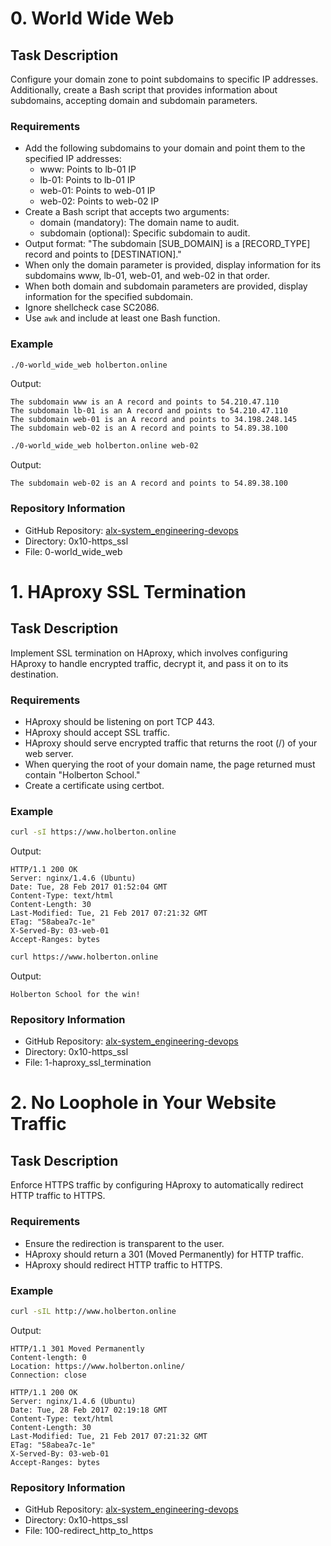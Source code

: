 # 0. World Wide Web

## Task Description
Configure your domain zone to point subdomains to specific IP addresses. Additionally, create a Bash script that provides information about subdomains, accepting domain and subdomain parameters.

### Requirements
- Add the following subdomains to your domain and point them to the specified IP addresses:
  - www: Points to lb-01 IP
  - lb-01: Points to lb-01 IP
  - web-01: Points to web-01 IP
  - web-02: Points to web-02 IP
- Create a Bash script that accepts two arguments:
  - domain (mandatory): The domain name to audit.
  - subdomain (optional): Specific subdomain to audit.
- Output format: "The subdomain [SUB_DOMAIN] is a [RECORD_TYPE] record and points to [DESTINATION]."
- When only the domain parameter is provided, display information for its subdomains www, lb-01, web-01, and web-02 in that order.
- When both domain and subdomain parameters are provided, display information for the specified subdomain.
- Ignore shellcheck case SC2086.
- Use `awk` and include at least one Bash function.

### Example
```bash
./0-world_wide_web holberton.online
```
Output:
```
The subdomain www is an A record and points to 54.210.47.110
The subdomain lb-01 is an A record and points to 54.210.47.110
The subdomain web-01 is an A record and points to 34.198.248.145
The subdomain web-02 is an A record and points to 54.89.38.100
```

```bash
./0-world_wide_web holberton.online web-02
```
Output:
```
The subdomain web-02 is an A record and points to 54.89.38.100
```

### Repository Information
- GitHub Repository: [alx-system_engineering-devops](https://github.com/username/alx-system_engineering-devops)
- Directory: 0x10-https_ssl
- File: 0-world_wide_web

# 1. HAproxy SSL Termination

## Task Description
Implement SSL termination on HAproxy, which involves configuring HAproxy to handle encrypted traffic, decrypt it, and pass it on to its destination.

### Requirements
- HAproxy should be listening on port TCP 443.
- HAproxy should accept SSL traffic.
- HAproxy should serve encrypted traffic that returns the root (/) of your web server.
- When querying the root of your domain name, the page returned must contain "Holberton School."
- Create a certificate using certbot.

### Example
```bash
curl -sI https://www.holberton.online
```
Output:
```
HTTP/1.1 200 OK
Server: nginx/1.4.6 (Ubuntu)
Date: Tue, 28 Feb 2017 01:52:04 GMT
Content-Type: text/html
Content-Length: 30
Last-Modified: Tue, 21 Feb 2017 07:21:32 GMT
ETag: "58abea7c-1e"
X-Served-By: 03-web-01
Accept-Ranges: bytes
```
```bash
curl https://www.holberton.online
```
Output:
```
Holberton School for the win!
```

### Repository Information
- GitHub Repository: [alx-system_engineering-devops](https://github.com/username/alx-system_engineering-devops)
- Directory: 0x10-https_ssl
- File: 1-haproxy_ssl_termination

# 2. No Loophole in Your Website Traffic

## Task Description
Enforce HTTPS traffic by configuring HAproxy to automatically redirect HTTP traffic to HTTPS.

### Requirements
- Ensure the redirection is transparent to the user.
- HAproxy should return a 301 (Moved Permanently) for HTTP traffic.
- HAproxy should redirect HTTP traffic to HTTPS.

### Example
```bash
curl -sIL http://www.holberton.online
```
Output:
```
HTTP/1.1 301 Moved Permanently
Content-length: 0
Location: https://www.holberton.online/
Connection: close

HTTP/1.1 200 OK
Server: nginx/1.4.6 (Ubuntu)
Date: Tue, 28 Feb 2017 02:19:18 GMT
Content-Type: text/html
Content-Length: 30
Last-Modified: Tue, 21 Feb 2017 07:21:32 GMT
ETag: "58abea7c-1e"
X-Served-By: 03-web-01
Accept-Ranges: bytes
```

### Repository Information
- GitHub Repository: [alx-system_engineering-devops](https://github.com/username/alx-system_engineering-devops)
- Directory: 0x10-https_ssl
- File: 100-redirect_http_to_https
